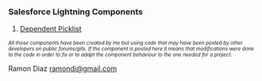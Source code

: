 ### Salesforce Lightning Components

<ol>
  <li><a href="../../../SalesforceLC/tree/master/DependentPicklist">Dependent Picklist</a></li>
</ol>

<span style="font-size:10px"><i>All those components have been created by me but using code that may have been posted by other developers on public forums/gits.
If the component is posted here it means that modifications were done to the code in order to fix or to adapt the component behaviour to the one needed for a project.</i></span>

Ramon Diaz
ramondi@gmail.com

